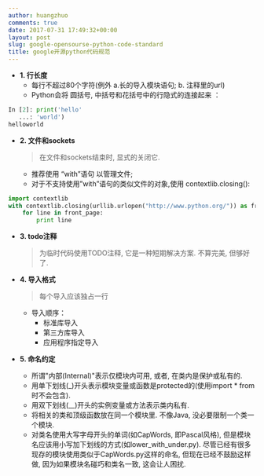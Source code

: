 ```yaml
---
author: huangzhuo
comments: true
date: 2017-07-31 17:49:32+00:00
layout: post
slug: google-opensourse-python-code-standard
title: google开源python代码规范
---
```

- **1. 行长度**
    * 每行不超过80个字符(例外 a.长的导入模块语句; b. 注释里的url)
    * Python会将 圆括号, 中括号和花括号中的行隐式的连接起来 ：
``` python
In [2]: print('hello'
   ...: 'world')
helloworld
```
- **2. 文件和sockets**
    > 在文件和sockets结束时, 显式的关闭它.

  * 推荐使用 “with”语句 以管理文件;
  * 对于不支持使用”with”语句的类似文件的对象,使用 contextlib.closing():
``` python
import contextlib
with contextlib.closing(urllib.urlopen("http://www.python.org/")) as front_page:
    for line in front_page:
        print line
```
- **3. todo注释**
    > 为临时代码使用TODO注释, 它是一种短期解决方案. 不算完美, 但够好了.

- **4. 导入格式**
    >每个导入应该独占一行
    * 导入顺序：
        * 标准库导入
        * 第三方库导入
        * 应用程序指定导入
- **5. 命名约定**
    * 所谓"内部(Internal)"表示仅模块内可用, 或者, 在类内是保护或私有的.
    * 用单下划线(_)开头表示模块变量或函数是protected的(使用import * from时不会包含).
    * 用双下划线(__)开头的实例变量或方法表示类内私有.
    * 将相关的类和顶级函数放在同一个模块里. 不像Java, 没必要限制一个类一个模块.
    * 对类名使用大写字母开头的单词(如CapWords, 即Pascal风格), 但是模块名应该用小写加下划线的方式(如lower_with_under.py). 尽管已经有很多现存的模块使用类似于CapWords.py这样的命名, 但现在已经不鼓励这样做, 因为如果模块名碰巧和类名一致, 这会让人困扰.